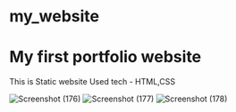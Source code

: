 # my_website
# My first portfolio website

This is Static website 
Used tech - HTML,CSS

![]()![Screenshot (176)](https://user-images.githubusercontent.com/108628516/235310260-bc349ab7-dbeb-4ffe-b91e-746a7d7ccd79.png)
![Screenshot (177)](https://user-images.githubusercontent.com/108628516/235310263-46233990-eebe-4cef-be2f-b719a9cb89de.png)
![Screenshot (178)](https://user-images.githubusercontent.com/108628516/235310265-061e03ed-a694-4840-8a62-0444ec016c8a.png)

